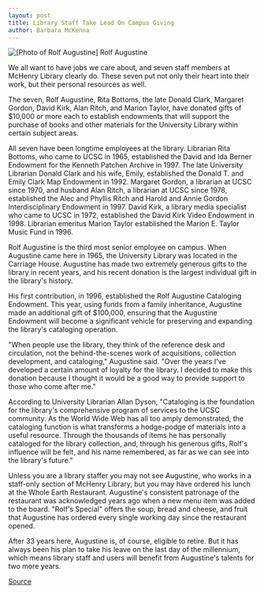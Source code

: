 ```yaml
---
layout: post
title: Library Staff Take Lead On Campus Giving
author: Barbara McKenna
---
```


![\[Photo of Rolf Augustine\]][1] Rolf Augustine

We all want to have jobs we care about, and seven staff members at McHenry Library clearly do. These seven put not only their heart into their work, but their personal resources as well.

The seven, Rolf Augustine, Rita Bottoms, the late Donald Clark, Margaret Gordon, David Kirk, Alan Ritch, and Marion Taylor, have donated gifts of $10,000 or more each to establish endowments that will support the purchase of books and other materials for the University Library within certain subject areas.

All seven have been longtime employees at the library. Librarian Rita Bottoms, who came to UCSC in 1965, established the David and Ida Berner Endowment for the Kenneth Patchen Archive in 1997. The late University Librarian Donald Clark and his wife, Emily, established the Donald T. and Emily Clark Map Endowment in 1992. Margaret Gordon, a librarian at UCSC since 1970, and husband Alan Ritch, a librarian at UCSC since 1978, established the Alec and Phyllis Ritch and Harold and Annie Gordon Interdisciplinary Endowment in 1997. David Kirk, a library media specialist who came to UCSC in 1972, established the David Kirk Video Endowment in 1998. Librarian emeritus Marion Taylor established the Marion E. Taylor Music Fund in 1996.

Rolf Augustine is the third most senior employee on campus. When Augustine came here in 1965, the University Library was located in the Carriage House. Augustine has made two extremely generous gifts to the library in recent years, and his recent donation is the largest individual gift in the library's history.

His first contribution, in 1996, established the Rolf Augustine Cataloging Endowment. This year, using funds from a family inheritance, Augustine made an additional gift of $100,000, ensuring that the Augustine Endowment will become a significant vehicle for preserving and expanding the library's cataloging operation.

"When people use the library, they think of the reference desk and circulation, not the behind-the-scenes work of acquisitions, collection development, and cataloging," Augustine said. "Over the years I've developed a certain amount of loyalty for the library. I decided to make this donation because I thought it would be a good way to provide support to those who come after me."

According to University Librarian Allan Dyson, "Cataloging is the foundation for the library's comprehensive program of services to the UCSC community. As the World Wide Web has all too amply demonstrated, the cataloging function is what transforms a hodge-podge of materials into a useful resource. Through the thousands of items he has personally cataloged for the library collection, and, through his generous gifts, Rolf's influence will be felt, and his name remembered, as far as we can see into the library's future."

Unless you are a library staffer you may not see Augustine, who works in a staff-only section of McHenry Library, but you may have ordered his lunch at the Whole Earth Restaurant. Augustine's consistent patronage of the restaurant was acknowledged years ago when a new menu item was added to the board. "Rolf's Special" offers the soup, bread and cheese, and fruit that Augustine has ordered every single working day since the restaurant opened.

After 33 years here, Augustine is, of course, eligible to retire. But it has always been his plan to take his leave on the last day of the millennium, which means library staff and users will benefit from Augustine's talents for two more years.

[1]: http://www1.ucsc.edu/oncampus/currents/98-99/art/augustine.98-10-19.320.jpg

[Source](http://www1.ucsc.edu/oncampus/currents/98-99/10-19/library.htm "Permalink to McHenry Library staff lead in giving: 10-19-98")
